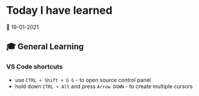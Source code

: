 # Today I have learned

:calendar: 19-01-2021

## :mortar_board: General Learning

### VS Code shortcuts

- use `CTRL + Shift + G G` - to open source control panel
- hold down `CTRL + Alt` and press `Arrow DOWN` - to create multiple cursors